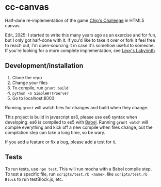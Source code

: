 # cc-canvas
Half-done re-implementation of the game [Chip's Challenge](https://en.wikipedia.org/wiki/Chip%27s_Challenge) in HTML5 canvas.

Edit, 2025: I started to write this many years ago as an exercise and for fun, but I only got half-done with it. If you'd like to take it over or fork it feel free to reach out, I'm open-sourcing it in case it's somehow useful to someone. If you're looking for a more complete implementation, see [Lexy's Labyrinth](https://github.com/eevee/lexys-labyrinth)

## Development/installation
1. Clone the repo
2. Change your files
3. To compile, run `grunt build`
4. `python -m SimpleHTTPServer`
5. Go to localhost:8000

Running `grunt` will watch files for changes and build when they change.

This project is build in javascript es6, please use es6 syntax when developing. es6 is compiled to es5 with [Babel](https://babeljs.io/.). Running `grunt watch` will compile everything and kick off a new compile when files change, but the compilation step can take a long time, so be wary.

If you add a feature or fix a bug, please add a test for it.

## Tests
To run tests, use `npm test`. This will run mocha with a Babel compile step. To test a specific file, run `scripts/test.rb <name>`, like `scripts/test.rb Block` to run testBlock.js, etc.
